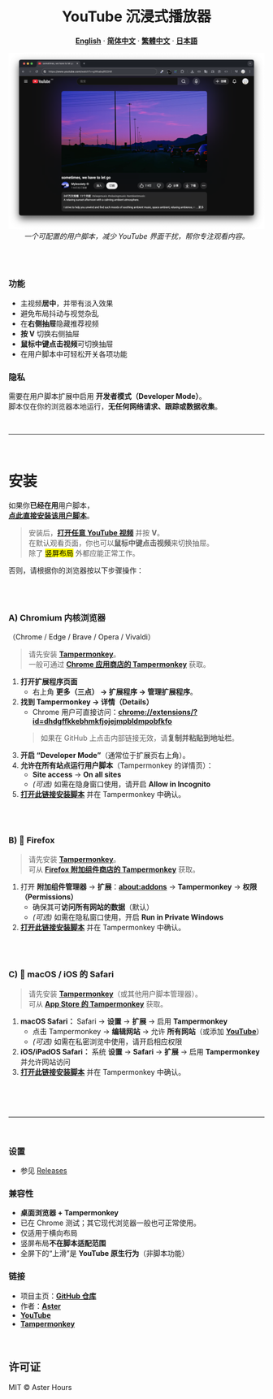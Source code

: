 <div align="center">
  <h1>YouTube 沉浸式播放器</h1>

  <p><strong><a href="README.md">English</a></strong> · <strong><a href="README.zh-CN.md">简体中文</a></strong> · <strong><a href="README.zh-TW.md">繁體中文</a></strong> · <strong><a href="README.ja.md">日本語</a></strong></p>

  <img src="./example.png"
       alt="YouTube Immersive Player – 示例"
       width="800"
       style="max-width:100%; height:auto;">
  <br>
  <em>一个可配置的用户脚本，减少 YouTube 界面干扰，帮你专注观看内容。</em>
</div>

<br><br>

### 功能

- 主视频**居中**，并带有淡入效果  
- 避免布局抖动与视觉杂乱  
- 在**右侧抽屉**隐藏推荐视频  
- **按 V** 切换右侧抽屉  
- **鼠标中键点击视频**可切换抽屉  
- 在用户脚本中可轻松开关各项功能

### 隐私

需要在用户脚本扩展中启用 **开发者模式（Developer Mode）**。  
脚本仅在你的浏览器本地运行，**无任何网络请求、跟踪或数据收集**。

<br>

---

<br>

# 安装

如果你**已经在用**用户脚本，  
**[点此直接安装该用户脚本](https://raw.githubusercontent.com/AsterHours/youtube-immersive-player/main/youtube-immersive-player.user.js)**。

> 安装后，**[打开任意 YouTube 视频](https://www.youtube.com/watch?v=az0J8O8wRU8)** 并按 **V**。  
> 在默认观看页面，你也可以**鼠标中键点击视频**来切换抽屉。  
> 除了 <mark>竖屏布局</mark> 外都应能正常工作。

否则，请根据你的浏览器按以下步骤操作：

<br><br>

### A) Chromium 内核浏览器  
（Chrome / Edge / Brave / Opera / Vivaldi）

> 请先安装 **[Tampermonkey](https://www.tampermonkey.net/)**。  
> 一般可通过 **[Chrome 应用商店的 Tampermonkey](https://chromewebstore.google.com/detail/tampermonkey/dhdgffkkebhmkfjojejmpbldmpobfkfo)** 获取。

1. **打开扩展程序页面**  
   - 右上角 **更多（三点） → 扩展程序 → 管理扩展程序**。
2. **找到 Tampermonkey → 详情（Details）**  
   - Chrome 用户可直接访问：**[chrome://extensions/?id=dhdgffkkebhmkfjojejmpbldmpobfkfo](chrome://extensions/?id=dhdgffkkebhmkfjojejmpbldmpobfkfo)**  
   > 如果在 GitHub 上点击内部链接无效，请**复制并粘贴到地址栏**。
3. **开启 “Developer Mode”**（通常位于扩展页右上角）。
4. **允许在所有站点运行用户脚本**（Tampermonkey 的详情页）：  
   - **Site access** → **On all sites**  
   - *(可选)* 如需在隐身窗口使用，请开启 **Allow in Incognito**
5. **[打开此链接安装脚本](https://raw.githubusercontent.com/AsterHours/youtube-immersive-player/main/youtube-immersive-player.user.js)** 并在 Tampermonkey 中确认。

<br><br>

### B) 🦊 Firefox

> 请先安装 **[Tampermonkey](https://www.tampermonkey.net/)**。  
> 可从 **[Firefox 附加组件商店的 Tampermonkey](https://addons.mozilla.org/firefox/addon/tampermonkey/)** 获取。

1. 打开 **附加组件管理器** → **扩展**：**[about:addons](about:addons)** → **Tampermonkey** → **权限（Permissions）**  
   - 确保其可**访问所有网站的数据**（默认）  
   - *(可选)* 如需在隐私窗口使用，开启 **Run in Private Windows**
2. **[打开此链接安装脚本](https://raw.githubusercontent.com/AsterHours/youtube-immersive-player/main/youtube-immersive-player.user.js)** 并在 Tampermonkey 中确认。

<br><br>

### C)  macOS / iOS 的 Safari

> 请先安装 **[Tampermonkey](https://www.tampermonkey.net/)**（或其他用户脚本管理器）。  
> 可从 **[App Store 的 Tampermonkey](https://apps.apple.com/us/app/tampermonkey/id6738342400)** 获取。

1. **macOS Safari：** Safari → **设置** → **扩展** → 启用 **Tampermonkey**  
   - 点击 Tampermonkey → **编辑网站** → 允许 **所有网站**（或添加 **[YouTube](https://www.youtube.com/)**）  
   - *(可选)* 如需在私密浏览中使用，请开启相应权限  
2. **iOS/iPadOS Safari：** 系统 **设置** → **Safari** → **扩展** → 启用 **Tampermonkey** 并允许网站访问  
3. **[打开此链接安装脚本](https://raw.githubusercontent.com/AsterHours/youtube-immersive-player/main/youtube-immersive-player.user.js)** 并在 Tampermonkey 中确认。

<br><br><br>

---

<br>

### 设置
- 参见 [Releases](https://github.com/AsterHours/youtube-immersive-player/releases)

### 兼容性

- **桌面浏览器 + Tampermonkey**
- 已在 Chrome 测试；其它现代浏览器一般也可正常使用。
- 仅适用于横向布局
- 竖屏布局**不在脚本适配范围**  
- 全屏下的“上滑”是 **YouTube 原生行为**（非脚本功能）

### 链接

- 项目主页：**[GitHub 仓库](https://github.com/AsterHours/youtube-immersive-player)**  
- 作者：**[Aster](https://github.com/AsterHours)**  
- **[YouTube](https://www.youtube.com/)**  
- **[Tampermonkey](https://www.tampermonkey.net/)**

<br>

## 许可证

MIT © Aster Hours

